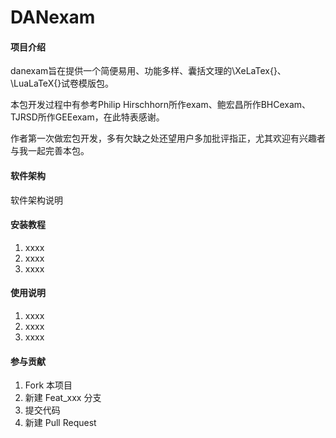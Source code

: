 # DANexam

#### 项目介绍
danexam旨在提供一个简便易用、功能多样、囊括文理的\XeLaTex{}、\LuaLaTeX{}试卷模版包。

本包开发过程中有参考Philip Hirschhorn所作exam、鲍宏昌所作BHCexam、TJRSD所作GEEexam，在此特表感谢。

作者第一次做宏包开发，多有欠缺之处还望用户多加批评指正，尤其欢迎有兴趣者与我一起完善本包。


#### 软件架构
软件架构说明


#### 安装教程

1. xxxx
2. xxxx
3. xxxx

#### 使用说明

1. xxxx
2. xxxx
3. xxxx

#### 参与贡献

1. Fork 本项目
2. 新建 Feat_xxx 分支
3. 提交代码
4. 新建 Pull Request
